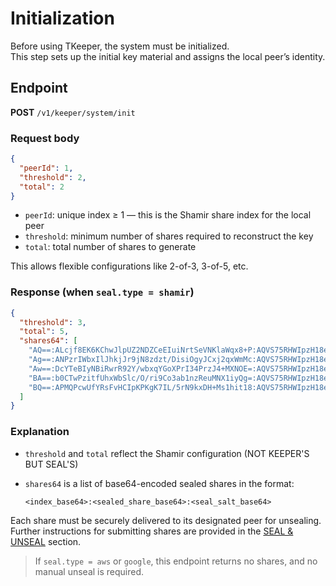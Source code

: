 # Initialization

Before using TKeeper, the system must be initialized.  
This step sets up the initial key material and assigns the local peer’s identity.

## Endpoint

**POST** `/v1/keeper/system/init`

### Request body

```json
{
  "peerId": 1,
  "threshold": 2,
  "total": 2
}
```

- `peerId`: unique index ≥ 1 — this is the Shamir share index for the local peer
- `threshold`: minimum number of shares required to reconstruct the key
- `total`: total number of shares to generate

This allows flexible configurations like 2-of-3, 3-of-5, etc.

### Response (when `seal.type = shamir`)

```json
{
  "threshold": 3,
  "total": 5,
  "shares64": [
    "AQ==:ALcjf8EK6KChwJlpUZ2NDZCeEIuiNrtSeVNKlaWqx8+P:AQVS75RHWIpzH18ei3r+ZOOTBgEBJYyf9XQ/o5IeskIV",
    "Ag==:ANPzrIWbxIlJhkjJr9jN8zdzt/DisiOgyJCxj2qxWmMc:AQVS75RHWIpzH18ei3r+ZOOTBgEBJYyf9XQ/o5IeskIV",
    "Aw==:DcYTeBIyNBiRwrR92Y/wbxqYGoXPrI34PrzJ4+MXNOE=:AQVS75RHWIpzH18ei3r+ZOOTBgEBJYyf9XQ/o5IeskIV",
    "BA==:b0CTwPzitfUhxWbSlc/O/ri9Co3ab1nzReuMNX1iyQg=:AQVS75RHWIpzH18ei3r+ZOOTBgEBJYyf9XQ/o5IeskIV",
    "BQ==:APMQPcwUfYRsFvHCIpKPKgK7IL/5rN9kxDH+Ms1hit18:AQVS75RHWIpzH18ei3r+ZOOTBgEBJYyf9XQ/o5IeskIV"
  ]
}
```

### Explanation

- `threshold` and `total` reflect the Shamir configuration (NOT KEEPER'S BUT SEAL'S)
- `shares64` is a list of base64-encoded sealed shares in the format:

  ```
  <index_base64>:<sealed_share_base64>:<seal_salt_base64>
  ```

Each share must be securely delivered to its designated peer for unsealing.  
Further instructions for submitting shares are provided in the [SEAL & UNSEAL](seal.md) section.

> If `seal.type = aws` or `google`, this endpoint returns no shares, and no manual unseal is required.
